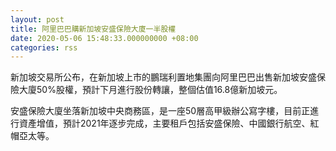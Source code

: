 ```yaml
---
layout: post
title: 阿里巴巴購新加坡安盛保險大廈一半股權
date: 2020-05-06 15:48:33.000000000 +08:00
categories: rss
---
```


新加坡交易所公布，在新加坡上市的鵬瑞利置地集團向阿里巴巴出售新加坡安盛保險大廈50%股權，預計下月進行股份轉讓，整個估值16.8億新加坡元。

安盛保險大廈坐落新加坡中央商務區，是一座50層高甲級辦公寫字樓，目前正進行資產增值，預計2021年逐步完成，主要租戶包括安盛保險、中國銀行航空、紅帽亞太等。

